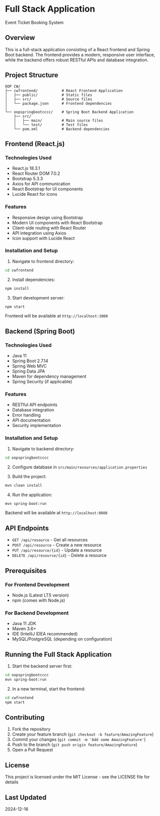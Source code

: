 # Full Stack Application
Event Ticket Booking System

## Overview
This is a full-stack application consisting of a React frontend and Spring Boot backend. The frontend provides a modern, responsive user interface, while the backend offers robust RESTful APIs and database integration.

## Project Structure
```
OOP CW/
├── cwfrontend/           # React Frontend Application
│   ├── public/           # Static files
│   ├── src/              # Source files
│   └── package.json      # Frontend dependencies
│
└── oopspringbootcccc/    # Spring Boot Backend Application
    ├── src/
    │   ├── main/         # Main source files
    │   └── test/         # Test files
    └── pom.xml           # Backend dependencies
```

## Frontend (React.js)

### Technologies Used
- React.js 18.3.1
- React Router DOM 7.0.2
- Bootstrap 5.3.3
- Axios for API communication
- React Bootstrap for UI components
- Lucide React for icons

### Features
- Responsive design using Bootstrap
- Modern UI components with React Bootstrap
- Client-side routing with React Router
- API integration using Axios
- Icon support with Lucide React

### Installation and Setup
1. Navigate to frontend directory:
```bash
cd cwfrontend
```

2. Install dependencies:
```bash
npm install
```

3. Start development server:
```bash
npm start
```
Frontend will be available at `http://localhost:3000`

## Backend (Spring Boot)

### Technologies Used
- Java 11
- Spring Boot 2.7.14
- Spring Web MVC
- Spring Data JPA
- Maven for dependency management
- Spring Security (if applicable)

### Features
- RESTful API endpoints
- Database integration
- Error handling
- API documentation
- Security implementation

### Installation and Setup
1. Navigate to backend directory:
```bash
cd oopspringbootcccc
```

2. Configure database in `src/main/resources/application.properties`

3. Build the project:
```bash
mvn clean install
```

4. Run the application:
```bash
mvn spring-boot:run
```
Backend will be available at `http://localhost:8080`

## API Endpoints
- `GET /api/resource` - Get all resources
- `POST /api/resource` - Create a new resource
- `PUT /api/resource/{id}` - Update a resource
- `DELETE /api/resource/{id}` - Delete a resource

## Prerequisites
### For Frontend Development
- Node.js (Latest LTS version)
- npm (comes with Node.js)

### For Backend Development
- Java 11 JDK
- Maven 3.6+
- IDE (IntelliJ IDEA recommended)
- MySQL/PostgreSQL (depending on configuration)

## Running the Full Stack Application
1. Start the backend server first:
```bash
cd oopspringbootcccc
mvn spring-boot:run
```

2. In a new terminal, start the frontend:
```bash
cd cwfrontend
npm start
```

## Contributing
1. Fork the repository
2. Create your feature branch (`git checkout -b feature/AmazingFeature`)
3. Commit your changes (`git commit -m 'Add some AmazingFeature'`)
4. Push to the branch (`git push origin feature/AmazingFeature`)
5. Open a Pull Request

## License
This project is licensed under the MIT License - see the LICENSE file for details

## Last Updated
2024-12-16
